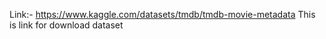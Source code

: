 Link:-   https://www.kaggle.com/datasets/tmdb/tmdb-movie-metadata
This is link for download dataset 
